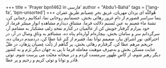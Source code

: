 +++
title = 'Prayer bpn1462 in فارسی'
author = "Abdu'l-Bahá"
tags = ['lang-fa', 'bpn-unsorted']
+++
هُواللّه
ای يزدان مهربان، غريق بحرِ عِصيانم طريقِ غفران بنما سراسر قصورم از دامِ غرور رهائی بخش، جسمانيم روحانی نما، امکانيم رحمانی کن، تشنۀ ماء مَعينم به عينِ تَسنيم دلالت فرما، مشتاقِ ديدارم مشاهدهِ انوار ميسّر فرما، از خود بيزارم گرفتار خويش کن از عالميان در کنارم نفحهِ زلفِ مشکبار به مشامم آر، سرگردانم سر و سامان بخش، بيچاره‌ام آواره‌ام پناه ده، مشتاقم به وثاقِ وصال در آر، در احتراقم، نورِ اشراق ببار، ضعيفم توانا نما، فقيرم از کَنزِ غَنا عطا کن، دردمندم درمان ده، جريحم مرهم عطا کن، گرفتارم رهائی بخش، پر گناهم از ذِلّت عِصيان بِرَهان، در ظلّ عنايت مسکن بخش و به‌صِرفِ موهبت معامله فرما تا پی به جهان ديگر بَرَم و به کشور ديگر رهبر شوم، از کأسِ طَهور سرمست گردم و در ميخانه محبّت می پرست شوم. توئی قادر و توانا و توئی کريم و رحيم و پر عطا.

